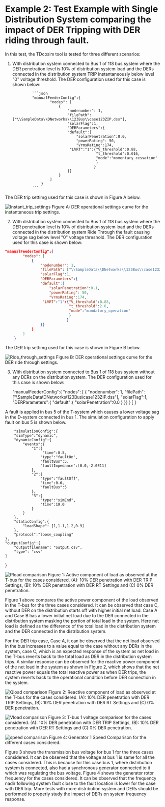 
# Example 2: Test Example with Single Distribution System comparing the impact of DER Tripping with DER riding through fault.

In this test, the TDcosim tool is tested for three different scenarios:
1. With distribution system connected to Bus 1 of 118 bus system where the DER penetration level is 10% of distribution system load and the DERs connected in the distribution system TRIP instantaneously below level "0" voltage threshold. The DER configuration used for this case is shown below:

                ```json
                "manualFeederConfig":{
                        "nodes": [
                            {
                                "nodenumber": 1,
                                "filePath": ["\\SampleData\\DNetworks\\123Bus\\case123ZIP.dss"],
                                "solarFlag":1,                
                                "DERParameters":{
                                "default":{
                                    "solarPenetration":0.0, 
                                    "powerRating": 50,
                                    "VrmsRating":174,
                                 "LVRT":"1":{"V_threshold":0.88,
                                             "t_threshold":0.016,
                                             "mode":"momentary_cessation"
                                             }
                                            }
                                }}
                            }
                        ]
                    }
                ```
                

The DER trip settimg used for this case is shown in Figure A below.

![Instant_trip_settings](Use%20Case%20Results/Study%201/Inst_trip_settings.png)
Figure A: DER operational settings curve for the instantaneous trip settings.


2. With distribution system connected to Bus 1 of 118 bus system where the DER penetration level is 10% of distribution system load and the DERs connected in the distribution system Ride Through the fault causing voltage sag below level "0" voltage threshold. The DER configuration used for this case is shown below:


```json
"manualFeederConfig":{
        "nodes": [
            {
                "nodenumber": 1,
                "filePath": ["\\SampleData\\DNetworks\\123Bus\\case123ZIP.dss"],
                "solarFlag":1,                
                "DERParameters":{
                "default":{
                    "solarPenetration":0.1, 
                    "powerRating": 50,
                    "VrmsRating":174,
                 "LVRT":"1":{"V_threshold":0.88,
                             "t_threshold":2.0,
                             "mode":"mandatory_operation"
                             }
                            }
                }}
            }
        ]
    }
```

 The DER trip settimg used for this case is shown in Figure B below.

 ![Ride_through_settings](Use%20Case%20Results/Study%201/Ride_through_settings.png)
 Figure B: DER operational settings curve for the DER ride through settings.
                        
3. With distribution system connected to Bus 1 of 118 bus system without any DERs on the distribution system. The DER configuration used for this case is shown below:


    "manualFeederConfig":{
            "nodes": [
                {
                    "nodenumber": 1,
                    "filePath": ["\\SampleData\\DNetworks\\123Bus\\case123ZIP.dss"],
                    "solarFlag":1,                
                    "DERParameters":{
                    "default":{
                        "solarPenetration":0.0
                              }
                    }}
                }
            ]
        }



A fault is applied in bus 5 of the T-system which causes a lower voltage sag in the D-system connected in bus 1. The simulation configuration to apply fault on bus 5 is shown below.


        "simulationConfig":{
        "simType":"dynamic",
        "dynamicConfig":{
            "events":{
                "1":{
                     "time":0.5,
                    "type":"faultOn",
                    "faultBus":5,
                    "faultImpedance":[0.0,-2.0E11]
                },
                "2":{
                    "type":"faultOff",
                    "time":0.6,
                    "faultBus":5
                },
                "3":{
                    "type":"simEnd",
                    "time":10.0
                }
            }
        },
        "staticConfig":{
            "loadShape": [1,1.1,1.2,0.9]
        },
        "protocol":"loose_coupling"
    },
    "outputConfig":{
        "outputfilename": "output.csv",
        "type": "csv"
    }
}

![Pload comparison](Use%20Case%20Results/Study%201/Pload_comparison_study_1.png)
Figure 1: Active component of load as observed at the T-bus for the cases considered. (A): 10% DER penetration with DER TRIP Settings, (B): 10% DER penetration with DER RT Settings and (C) 0% DER penetration.

Figure 1 above compares the active power component of the load observed in the T-bus for the three cases considered. It can be observed that case C, without DER on the distribution starts off with higher initial net load. Case A and Case B has a lower initial net load due to the DER connected in the distribution system masking the portion of total load in the system. Here net load is defined as the difference of the total load in the distribution system and the DER connected in the distribution system. 

For the DER trip case, Case A, it can be observed that the net load observed in the bus increases to a value equal to the case without any DERs in the system, case C, which is an expected response of the system as net load in the T-bus reverts back to the total load as DER in the distribution system trips. A similar response can be observed for the reactive power component of the net load in the system as shown in Figure 2, which shows that the net reactive power equals the total reactive power as when DER trips, the system reverts back to the operational condition before DER connection in the system.

![Qload comparison](Use%20Case%20Results/Study%201/Qload_comparison_study_1.png)
Figure 2: Reactive component of load as observed at the T-bus for the cases considered. (A): 10% DER penetration with DER TRIP Settings, (B): 10% DER penetration with DER RT Settings and (C) 0% DER penetration.

![Vload comparison](Use%20Case%20Results/Study%201/Vload_comparison_study_1.png)
Figure 3:  T-bus 1 voltage comparison for the cases considered. (A): 10% DER penetration with DER TRIP Settings, (B): 10% DER penetration with DER RT Settings and (C) 0% DER penetration.

![speed comparison](Use%20Case%20Results/Study%201/Generator1_speed_study_1.png)
Figure 4:  Generator 1 Speed Comparison for the different cases considered.

Figure 3 shows the transmission bus voltage for bus 1 for the three cases considered. It can be observed that the voltage at bus 1 is same for all the cases considered. This is because for this case bus 1, where distribution system is connected, also had a synchronous generator connected to it which was regulating the bus voltage. Figure 4 shows the generator rotor frequency for the cases considered. It can be observed that the frequency nadir following system fault close to the fault location is lower for the case with DER trip. More tests with more distribution system and DERs should be performed to properly study the impact of DERs on system frequency response.


